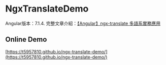 # NgxTranslateDemo

Angular版本：7.1.4.
完整文章介紹：[【Angular】ngx-translate 多語系實務應用](https://edwardzou.blogspot.com/2019/01/ngx-translate.html)

## Online Demo 

[https://t5957810.github.io/ngx-translate-demo/](https://t5957810.github.io/ngx-translate-demo/)




